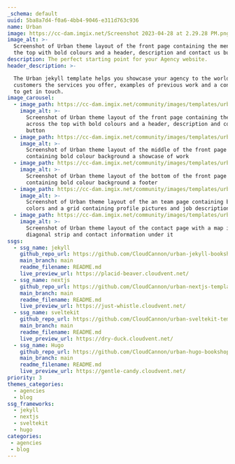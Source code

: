 ```yaml
---
_schema: default
uuid: 5ba8a7d4-f0a6-4bb4-9046-e311d763c936
name: Urban
image: https://cc-dam.imgix.net/Screenshot 2023-04-28 at 2.29.28 PM.png
image_alt: >-
  Screenshot of Urban theme layout of the front page containing the menu across
  the top with bold colours and a header, description and contact us button
description: The perfect starting point for your Agency website.
header_description: >-

  The Urban jekyll template helps you showcase your agency to the world. Show
  customers the services you offer, examples of previous work and a contact page
  to get in touch.
image_carousel:
  - image_path: https://cc-dam.imgix.net/community/images/templates/urban/1.jpg
    image_alt: >-
      Screenshot of Urban theme layout of the front page containing the menu
      across the top with bold colours and a header, description and contact us
      button
  - image_path: https://cc-dam.imgix.net/community/images/templates/urban/2.jpg
    image_alt: >-
      Screenshot of Urban theme layout of the middle of the front page
      containing bold colour background a showcase of work
  - image_path: https://cc-dam.imgix.net/community/images/templates/urban/3.jpg
    image_alt: >-
      Screenshot of Urban theme layout of the bottom of the front page
      containing bold colour background a footer
  - image_path: https://cc-dam.imgix.net/community/images/templates/urban/4.jpg
    image_alt: >-
      Screenshot of Urban theme layout of the an team page containing bold
      colors and a grid containing profile pictures and job descriptions
  - image_path: https://cc-dam.imgix.net/community/images/templates/urban/5.jpg
    image_alt: >-
      Screenshot of Urban theme layout of the contact page with a map in a
      diagonal strip and contact information under it
ssgs:
  - ssg_name: jekyll
    github_repo_url: https://github.com/CloudCannon/urban-jekyll-bookshop-template
    main_branch: main
    readme_filename: README.md
    live_preview_url: https://placid-beaver.cloudvent.net/
  - ssg_name: nextjs
    github_repo_url: https://github.com/CloudCannon/urban-nextjs-template
    main_branch: main
    readme_filename: README.md
    live_preview_url: https://just-whistle.cloudvent.net/
  - ssg_name: sveltekit
    github_repo_url: https://github.com/CloudCannon/urban-sveltekit-template
    main_branch: main
    readme_filename: README.md
    live_preview_url: https://dry-duck.cloudvent.net/
  - ssg_name: Hugo
    github_repo_url: https://github.com/CloudCannon/urban-hugo-bookshop-template
    main_branch: main
    readme_filename: README.md
    live_preview_url: https://gentle-candy.cloudvent.net/
priority: 3
themes_categories:
  - agencies
  - blog
ssg_frameworks:
  - jekyll
  - nextjs
  - sveltekit
  - hugo
categories: 
 - agencies
 - blog
---
```

